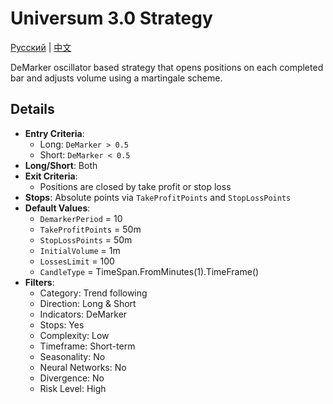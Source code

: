# Universum 3.0 Strategy
[Русский](README_ru.md) | [中文](README_cn.md)

DeMarker oscillator based strategy that opens positions on each completed bar and adjusts volume using a martingale scheme.

## Details

- **Entry Criteria**:
  - Long: `DeMarker > 0.5`
  - Short: `DeMarker < 0.5`
- **Long/Short**: Both
- **Exit Criteria**:
  - Positions are closed by take profit or stop loss
- **Stops**: Absolute points via `TakeProfitPoints` and `StopLossPoints`
- **Default Values**:
  - `DemarkerPeriod` = 10
  - `TakeProfitPoints` = 50m
  - `StopLossPoints` = 50m
  - `InitialVolume` = 1m
  - `LossesLimit` = 100
  - `CandleType` = TimeSpan.FromMinutes(1).TimeFrame()
- **Filters**:
  - Category: Trend following
  - Direction: Long & Short
  - Indicators: DeMarker
  - Stops: Yes
  - Complexity: Low
  - Timeframe: Short-term
  - Seasonality: No
  - Neural Networks: No
  - Divergence: No
  - Risk Level: High
